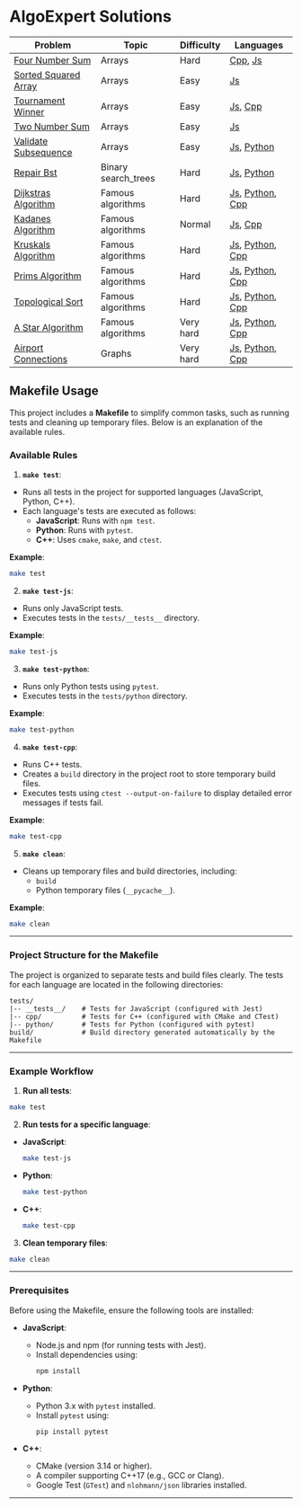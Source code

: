 # AlgoExpert Solutions

<!-- START_TABLE -->
| Problem               | Topic   | Difficulty | Languages               |
|-----------------------|---------|------------|-------------------------|
| [Four Number Sum](https://github.com/dmaman86/algo-solutions/tree/main/problems/arrays/four_number_sum) | Arrays | Hard | [Cpp](https://github.com/dmaman86/algo-solutions/tree/main/problems/arrays/four_number_sum/cpp), [Js](https://github.com/dmaman86/algo-solutions/tree/main/problems/arrays/four_number_sum/js) |
| [Sorted Squared Array](https://github.com/dmaman86/algo-solutions/tree/main/problems/arrays/sorted_squared_array) | Arrays | Easy | [Js](https://github.com/dmaman86/algo-solutions/tree/main/problems/arrays/sorted_squared_array/js) |
| [Tournament Winner](https://github.com/dmaman86/algo-solutions/tree/main/problems/arrays/tournament_winner) | Arrays | Easy | [Js](https://github.com/dmaman86/algo-solutions/tree/main/problems/arrays/tournament_winner/js), [Cpp](https://github.com/dmaman86/algo-solutions/tree/main/problems/arrays/tournament_winner/cpp) |
| [Two Number Sum](https://github.com/dmaman86/algo-solutions/tree/main/problems/arrays/two_number_sum) | Arrays | Easy | [Js](https://github.com/dmaman86/algo-solutions/tree/main/problems/arrays/two_number_sum/js) |
| [Validate Subsequence](https://github.com/dmaman86/algo-solutions/tree/main/problems/arrays/validate_subsequence) | Arrays | Easy | [Js](https://github.com/dmaman86/algo-solutions/tree/main/problems/arrays/validate_subsequence/js), [Python](https://github.com/dmaman86/algo-solutions/tree/main/problems/arrays/validate_subsequence/python) |
| [Repair Bst](https://github.com/dmaman86/algo-solutions/tree/main/problems/binary_search_trees/repair_bst) | Binary search_trees | Hard | [Js](https://github.com/dmaman86/algo-solutions/tree/main/problems/binary_search_trees/repair_bst/js), [Python](https://github.com/dmaman86/algo-solutions/tree/main/problems/binary_search_trees/repair_bst/python) |
| [Dijkstras Algorithm](https://github.com/dmaman86/algo-solutions/tree/main/problems/famous_algorithms/dijkstras_algorithm) | Famous algorithms | Hard | [Js](https://github.com/dmaman86/algo-solutions/tree/main/problems/famous_algorithms/dijkstras_algorithm/js), [Python](https://github.com/dmaman86/algo-solutions/tree/main/problems/famous_algorithms/dijkstras_algorithm/python), [Cpp](https://github.com/dmaman86/algo-solutions/tree/main/problems/famous_algorithms/dijkstras_algorithm/cpp) |
| [Kadanes Algorithm](https://github.com/dmaman86/algo-solutions/tree/main/problems/famous_algorithms/kadanes_algorithm) | Famous algorithms | Normal | [Js](https://github.com/dmaman86/algo-solutions/tree/main/problems/famous_algorithms/kadanes_algorithm/js), [Cpp](https://github.com/dmaman86/algo-solutions/tree/main/problems/famous_algorithms/kadanes_algorithm/cpp) |
| [Kruskals Algorithm](https://github.com/dmaman86/algo-solutions/tree/main/problems/famous_algorithms/kruskals_algorithm) | Famous algorithms | Hard | [Js](https://github.com/dmaman86/algo-solutions/tree/main/problems/famous_algorithms/kruskals_algorithm/js), [Python](https://github.com/dmaman86/algo-solutions/tree/main/problems/famous_algorithms/kruskals_algorithm/python), [Cpp](https://github.com/dmaman86/algo-solutions/tree/main/problems/famous_algorithms/kruskals_algorithm/cpp) |
| [Prims Algorithm](https://github.com/dmaman86/algo-solutions/tree/main/problems/famous_algorithms/prims_algorithm) | Famous algorithms | Hard | [Js](https://github.com/dmaman86/algo-solutions/tree/main/problems/famous_algorithms/prims_algorithm/js), [Python](https://github.com/dmaman86/algo-solutions/tree/main/problems/famous_algorithms/prims_algorithm/python), [Cpp](https://github.com/dmaman86/algo-solutions/tree/main/problems/famous_algorithms/prims_algorithm/cpp) |
| [Topological Sort](https://github.com/dmaman86/algo-solutions/tree/main/problems/famous_algorithms/topological_sort) | Famous algorithms | Hard | [Js](https://github.com/dmaman86/algo-solutions/tree/main/problems/famous_algorithms/topological_sort/js), [Python](https://github.com/dmaman86/algo-solutions/tree/main/problems/famous_algorithms/topological_sort/python), [Cpp](https://github.com/dmaman86/algo-solutions/tree/main/problems/famous_algorithms/topological_sort/cpp) |
| [A Star Algorithm](https://github.com/dmaman86/algo-solutions/tree/main/problems/famous_algorithms/a_star_algorithm) | Famous algorithms | Very hard | [Js](https://github.com/dmaman86/algo-solutions/tree/main/problems/famous_algorithms/a_star_algorithm/js), [Python](https://github.com/dmaman86/algo-solutions/tree/main/problems/famous_algorithms/a_star_algorithm/python), [Cpp](https://github.com/dmaman86/algo-solutions/tree/main/problems/famous_algorithms/a_star_algorithm/cpp) |
| [Airport Connections](https://github.com/dmaman86/algo-solutions/tree/main/problems/graphs/airport_connections) | Graphs | Very hard | [Js](https://github.com/dmaman86/algo-solutions/tree/main/problems/graphs/airport_connections/js), [Python](https://github.com/dmaman86/algo-solutions/tree/main/problems/graphs/airport_connections/python), [Cpp](https://github.com/dmaman86/algo-solutions/tree/main/problems/graphs/airport_connections/cpp) |
<!-- END_TABLE -->

## **Makefile Usage**

This project includes a **Makefile** to simplify common tasks, such as
running tests and cleaning up temporary files. Below is an
explanation of the available rules.

### **Available Rules**

1. **`make test`**:

- Runs all tests in the project for supported languages (JavaScript, Python, C++).
- Each language's tests are executed as follows:
  - **JavaScript**: Runs with `npm test`.
  - **Python**: Runs with `pytest`.
  - **C++**: Uses `cmake`, `make`, and `ctest`.

**Example**:

```bash
make test
```

2. **`make test-js`**:

- Runs only JavaScript tests.
- Executes tests in the `tests/__tests__` directory.

**Example**:

```bash
make test-js
```

3. **`make test-python`**:

- Runs only Python tests using `pytest`.
- Executes tests in the `tests/python` directory.

**Example**:

```bash
make test-python
```

4. **`make test-cpp`**:

- Runs C++ tests.
- Creates a `build` directory in the project root to store temporary build files.
- Executes tests using `ctest --output-on-failure` to display detailed error
  messages if tests fail.

**Example**:

```bash
make test-cpp
```

5. **`make clean`**:

- Cleans up temporary files and build directories, including:
  - `build`
  - Python temporary files (`__pycache__`).

**Example**:

```bash
make clean
```

---

### **Project Structure for the Makefile**

The project is organized to separate tests and build files clearly.
The tests for each language are located in the following directories:

```plaintext
tests/
|-- __tests__/    # Tests for JavaScript (configured with Jest)
|-- cpp/          # Tests for C++ (configured with CMake and CTest)
|-- python/       # Tests for Python (configured with pytest)
build/            # Build directory generated automatically by the Makefile
```

---

### **Example Workflow**

1. **Run all tests**:

```bash
make test
```

2. **Run tests for a specific language**:

- **JavaScript**:

  ```bash
  make test-js
  ```

- **Python**:

  ```bash
  make test-python
  ```

- **C++**:
  ```bash
  make test-cpp
  ```

3. **Clean temporary files**:

```bash
make clean
```

---

### **Prerequisites**

Before using the Makefile, ensure the following tools are installed:

- **JavaScript**:

  - Node.js and npm (for running tests with Jest).
  - Install dependencies using:
    ```bash
    npm install
    ```

- **Python**:

  - Python 3.x with `pytest` installed.
  - Install `pytest` using:
    ```bash
    pip install pytest
    ```

- **C++**:
  - CMake (version 3.14 or higher).
  - A compiler supporting C++17 (e.g., GCC or Clang).
  - Google Test (`GTest`) and `nlohmann/json` libraries installed.

---
